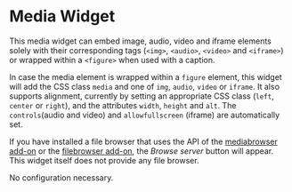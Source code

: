 # Media Widget

This media widget can embed image, audio, video and iframe elements solely with their corresponding tags (`<img>`, `<audio>`, `<video>` and `<iframe>`) or wrapped within a `<figure>` when used with a caption. 

In case the media element is wrapped within a `figure` element, this widget will add the CSS class `media` and one of `img`, `audio`, `video` or `iframe`. It also supports alignment, currently by setting an appropriate CSS class (`left`, `center` or `right`), and the attributes `width`, `height` and `alt`. The `controls`(audio and video) and `allowfullscreen` (iframe) are automatically set.

If you have installed a file browser that uses the API of the [mediabrowser add-on](https:://ckeditor.com/cke4/addon/mediabrowser) or the [filebrowser add-on](https:://ckeditor.com/cke4/addon/filebrowser), the _Browse server_ button will appear. This widget itself does not provide any file browser.

No configuration necessary.
